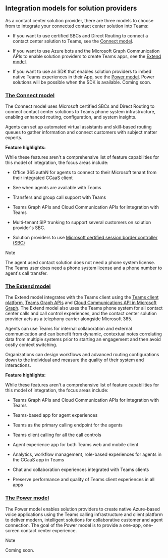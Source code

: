 ## Integration models for solution providers

<a name="steps"></a>

As a contact center solution provider, there are three models to choose from to integrate your connected contact center solution into Teams:

- If you want to use certified SBCs and Direct Routing to connect a contact center solution to Teams, see the [Connect model](?tabs=connect#steps).

- If you want to use Azure bots and the Microsoft Graph Communication APIs to enable solution providers to create Teams apps, see the [Extend model](?tabs=extend#steps).

- If you want to use an SDK that enables solution providers to imbed native Teams experiences in their App, see the [Power model](?tabs=power#steps). Power solutions will be possible when the SDK is available. Coming soon.

### [**The Connect model**](#tab/connect)

The Connect model uses Microsoft certified SBCs and Direct Routing to connect contact center solutions to Teams phone system infrastructure, enabling enhanced routing, configuration, and system insights.

Agents can set up automated virtual assistants and skill-based routing queues to gather information and connect customers with subject matter experts.

**Feature highlights:**

While these features aren't a comprehensive list of feature capabilities for this model of integration, the focus areas include:

- Office 365 authN for agents to connect to their Microsoft tenant from their integrated CCaaS client

- See when agents are available with Teams

- Transfers and group call support with Teams

- Teams Graph APIs and Cloud Communication APIs for integration with Teams

- Multi-tenant SIP trunking to support several customers on solution provider's SBC.

- Solution providers to use [<span class="underline">Microsoft certified session border controller (SBC)</span>](../direct-routing-border-controllers.md)

> [!NOTE]
> The agent used contact solution does not need a phone system license. The Teams user does need a phone system license and a phone number to agent's call transfer.

### [**The Extend model**](#tab/extend)

The Extend model integrates with the Teams client using the [Teams client platform](/microsoftteams/platform/overview), [Teams Graph APIs](/graph/api/resources/teams-api-overview) and [Cloud Communications API in Microsoft Graph](/graph/api/resources/communications-api-overview). The Extend model also uses the Teams phone system for all contact center calls and call control experiences, and the contact center solution provider acts as a telephony carrier alongside Microsoft 365.

Agents can use Teams for internal collaboration and external communication and can benefit from dynamic, contextual notes correlating data from multiple systems prior to starting an engagement and then avoid costly context switching.

Organizations can design workflows and advanced routing configurations down to the individual and measure the quality of their system and interactions.

**Feature highlights:**

While these features aren't a comprehensive list of feature capabilities for this model of integration, the focus areas include:

- Teams Graph APIs and Cloud Communication APIs for integration with Teams

- Teams-based app for agent experiences

- Teams as the primary calling endpoint for the agents

- Teams client calling for all the call controls

- Agent experience app for both Teams web and mobile client

- Analytics, workflow management, role-based experiences for agents in the CCaaS app in Teams

- Chat and collaboration experiences integrated with Teams clients

- Preserve performance and quality of Teams client experiences in all apps



### [**The Power model**](#tab/power)

The Power model enables solution providers to create native Azure-based voice applications using the Teams calling infrastructure and client platform to deliver modern, intelligent solutions for collaborative customer and agent connection. The goal of the Power model is to provide a one-app, one-screen contact center experience.


> [!NOTE]
> Coming soon.

